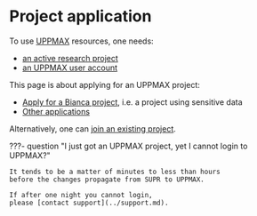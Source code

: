 # Project application

<!--

I, Richel, commented out this text, as it:

- 1. does not work, as reported in https://github.com/UPPMAX/UPPMAX-documentation/issues/117
- 2. it breaks the Markdown lint check
- 3. seems experimental

??? t2s "Text to speech"

    <audio src="project_apply.mp3" controls preload></audio>

-->

To use [UPPMAX](../cluster_guides/uppmax.md) resources, one needs:

- [an active research project](project.md)
- [an UPPMAX user account](user_account.md)

This page is about applying for an UPPMAX project:

- [Apply for a Bianca project](project_apply_bianca.md), i.e. a project
  using sensitive data
- [Other applications](https://www.uu.se/en/centre/uppmax/get-started/create-account-and-apply-for-project/apply-for-projects)

Alternatively, one can [join an existing project](join_existing_project.md).

???- question "I just got an UPPMAX project, yet I cannot login to UPPMAX?"

    It tends to be a matter of minutes to less than hours
    before the changes propagate from SUPR to UPPMAX.

    If after one night you cannot login,
    please [contact support](../support.md).
